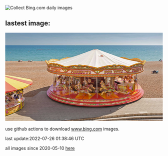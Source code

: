 ![Collect Bing.com daily images](https://github.com/counter2015/bing-daily-images/workflows/Collect%20Bing.com%20daily%20images/badge.svg)
## lastest image:
![](images/MGRBrighton.jpg)

use github actions to download www.bing.com images.

last update:2022-07-26 01:38:46 UTC

all images since 2020-05-10 [here](https://github.com/counter2015/bing-daily-images/tree/master/images) 
